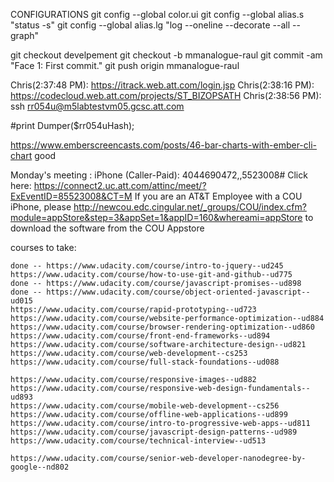 CONFIGURATIONS
git config --global color.ui
git config --global alias.s "status -s"
git config --global alias.lg "log --oneline --decorate --all --graph"

git checkout develpement
git checkout -b mmanalogue-raul
git commit -am "Face 1: First commit."
git push origin mmanalogue-raul

Chris(2:37:48 PM): https://itrack.web.att.com/login.jsp
Chris(2:38:16 PM): https://codecloud.web.att.com/projects/ST_BIZOPSATH
Chris(2:38:56 PM): ssh rr054u@m5labtestvm05.gcsc.att.com


  #print Dumper($rr054uHash);


https://www.emberscreencasts.com/posts/46-bar-charts-with-ember-cli-chart    good

  Monday's meeting :
    iPhone (Caller-Paid): 4044690472,,5523008#
    Click here: https://connect2.uc.att.com/attinc/meet/?ExEventID=85523008&CT=M
    If you are an AT&T Employee with a COU iPhone, please http://newcou.edc.cingular.net/_groups/COU/index.cfm?module=appStore&step=3&appSet=1&appID=160&whereami=appStore to download the software from the COU Appstore


  courses to take:
  
    done -- https://www.udacity.com/course/intro-to-jquery--ud245
    https://www.udacity.com/course/how-to-use-git-and-github--ud775
    done -- https://www.udacity.com/course/javascript-promises--ud898
    done -- https://www.udacity.com/course/object-oriented-javascript--ud015
    https://www.udacity.com/course/rapid-prototyping--ud723
    https://www.udacity.com/course/website-performance-optimization--ud884
    https://www.udacity.com/course/browser-rendering-optimization--ud860
    https://www.udacity.com/course/front-end-frameworks--ud894
    https://www.udacity.com/course/software-architecture-design--ud821
    https://www.udacity.com/course/web-development--cs253
    https://www.udacity.com/course/full-stack-foundations--ud088

    https://www.udacity.com/course/responsive-images--ud882
    https://www.udacity.com/course/responsive-web-design-fundamentals--ud893
    https://www.udacity.com/course/mobile-web-development--cs256
    https://www.udacity.com/course/offline-web-applications--ud899
    https://www.udacity.com/course/intro-to-progressive-web-apps--ud811
    https://www.udacity.com/course/javascript-design-patterns--ud989
    https://www.udacity.com/course/technical-interview--ud513

    https://www.udacity.com/course/senior-web-developer-nanodegree-by-google--nd802

